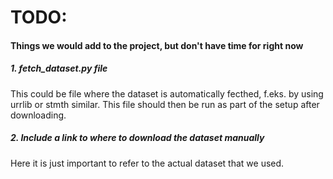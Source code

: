 # TODO: 
#### Things we would add to the project, but don't have time for right now 


##### 1. fetch_dataset.py file
This could be file where the dataset is automatically fecthed, f.eks. by using urrlib or stmth similar. This file should then be run as part of the setup after downloading. 


##### 2. Include a link to where to download the dataset manually 
Here it is just important to refer to the actual dataset that we used.



